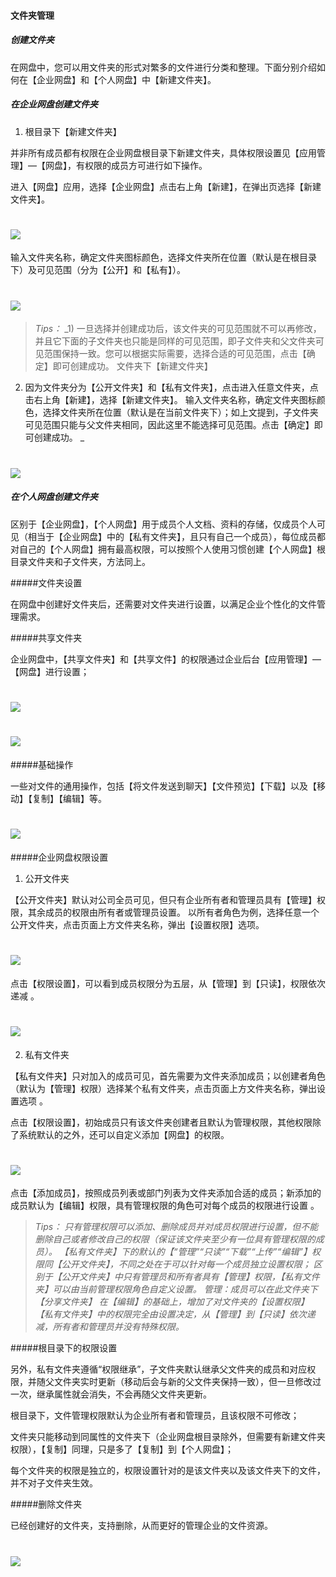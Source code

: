 #### 文件夹管理

##### 创建文件夹

在网盘中，您可以用文件夹的形式对繁多的文件进行分类和整理。下面分别介绍如何在【企业网盘】和【个人网盘】中【新建文件夹】。

##### 在企业网盘创建文件夹

1) 根目录下【新建文件夹】 

并非所有成员都有权限在企业网盘根目录下新建文件夹，具体权限设置见【应用管理】—【网盘】，有权限的成员方可进行如下操作。

进入【网盘】应用，选择【企业网盘】点击右上角【新建】，在弹出页选择【新建文件夹】。 

# ![](/assets/5.3文件夹管理-新建文件夹.png)

输入文件夹名称，确定文件夹图标颜色，选择文件夹所在位置（默认是在根目录下）及可见范围（分为【公开】和【私有】）。

# ![](/assets/5.3文件夹管理-新建文件夹2.png)

> _Tips：_
_1) 一旦选择并创建成功后，该文件夹的可见范围就不可以再修改，并且它下面的子文件夹也只能是同样的可见范围，即子文件夹和父文件夹可见范围保持一致。您可以根据实际需要，选择合适的可见范围，点击【确定】即可创建成功。
文件夹下【新建文件夹】 
2) 因为文件夹分为【公开文件夹】和【私有文件夹】，点击进入任意文件夹，点击右上角【新建】，选择【新建文件夹】。 输入文件夹名称，确定文件夹图标颜色，选择文件夹所在位置（默认是在当前文件夹下）；如上文提到，子文件夹可见范围只能与父文件夹相同，因此这里不能选择可见范围。点击【确定】即可创建成功。
_

# ![](/assets/5.3文件夹管理-新建文件夹3.png)

##### 在个人网盘创建文件夹

区别于【企业网盘】，【个人网盘】用于成员个人文档、资料的存储，仅成员个人可见（相当于【企业网盘】中的【私有文件夹】，且只有自己一个成员），每位成员都对自己的【个人网盘】拥有最高权限，可以按照个人使用习惯创建【个人网盘】根目录文件夹和子文件夹，方法同上。

#####文件夹设置

在网盘中创建好文件夹后，还需要对文件夹进行设置，以满足企业个性化的文件管理需求。

#####共享文件夹

企业网盘中，【共享文件夹】和【共享文件】的权限通过企业后台【应用管理】—【网盘】进行设置；

# ![](/assets/5.3文件夹管理-共享文件夹.png)

# ![](/assets/5.3文件夹管理-共享文件夹2.png)

#####基础操作

一些对文件的通用操作，包括【将文件发送到聊天】【文件预览】【下载】以及【移动】【复制】【编辑】等。

# ![](/assets/5.3文件夹管理-共享文件夹3.png)

#####企业网盘权限设置

1) 公开文件夹 

【公开文件夹】默认对公司全员可见，但只有企业所有者和管理员具有【管理】权限，其余成员的权限由所有者或管理员设置。 以所有者角色为例，选择任意一个公开文件夹，点击页面上方文件夹名称，弹出【设置权限】选项。

# ![](/assets/5.3文件夹管理-设置权限项.png)

点击【权限设置】，可以看到成员权限分为五层，从【管理】到【只读】，权限依次递减 。

# ![](/assets/5.3文件夹管理-设置权限项2.png)

2) 私有文件夹 

【私有文件夹】只对加入的成员可见，首先需要为文件夹添加成员；以创建者角色（默认为【管理】权限）选择某个私有文件夹，点击页面上方文件夹名称，弹出设置选项 。

点击【权限设置】，初始成员只有该文件夹创建者且默认为管理权限，其他权限除了系统默认的之外，还可以自定义添加【网盘】的权限。

# ![](/assets/5.3文件夹管理-私有文件夹.png)

点击【添加成员】，按照成员列表或部门列表为文件夹添加合适的成员；新添加的成员默认为【编辑】权限，具有管理权限的角色可对每个成员的权限进行设置 。

> _Tips：
只有管理权限可以添加、删除成员并对成员权限进行设置，但不能删除自己或者修改自己的权限（保证该文件夹至少有一位具有管理权限的成员）。
【私有文件夹】下的默认的【“管理”“只读”“下载”“上传”“编辑”】权限同【公开文件夹】，不同之处在于可以针对每一个成员独立设置权限；
区别于【公开文件夹】中只有管理员和所有者具有【管理】权限，【私有文件夹】可以由当前管理权限角色自定义设置。
管理：成员可以在此文件夹下【分享文件夹】 
在【编辑】的基础上，增加了对文件夹的【设置权限】 
【私有文件夹】中的权限完全由设置决定，从【管理】到【只读】依次递减，所有者和管理员并没有特殊权限。_

#####根目录下的权限设置

另外，私有文件夹遵循“权限继承”，子文件夹默认继承父文件夹的成员和对应权限，并随父文件夹实时更新（移动后会与新的父文件夹保持一致），但一旦修改过一次，继承属性就会消失，不会再随父文件夹更新。

根目录下，文件管理权限默认为企业所有者和管理员，且该权限不可修改；

文件夹只能移动到同属性的文件夹下（企业网盘根目录除外，但需要有新建文件夹权限），【复制】同理，只是多了【复制】到【个人网盘】；

每个文件夹的权限是独立的，权限设置针对的是该文件夹以及该文件夹下的文件，并不对子文件夹生效。

#####删除文件夹

已经创建好的文件夹，支持删除，从而更好的管理企业的文件资源。

# ![](/assets/5.3文件夹管理-删除.png)




